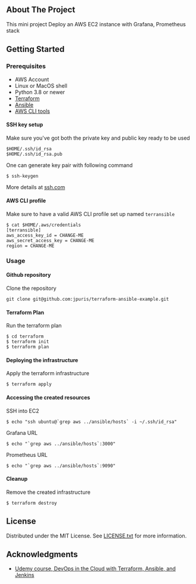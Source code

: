 ## About The Project

This mini project 
Deploy an AWS EC2 instance with Grafana, Prometheus stack

## Getting Started

### Prerequisites

- AWS Account
- Linux or MacOS shell
- Python 3.8 or newer
- [Terraform](https://developer.hashicorp.com/terraform/tutorials/aws-get-started/install-cli)
- [Ansible](https://docs.ansible.com/ansible/latest/installation_guide/intro_installation.html)
- [AWS CLI tools](https://docs.aws.amazon.com/cli/latest/userguide/getting-started-install.html)

#### SSH key setup

Make sure you've got both the private key and public key ready to be used

```
$HOME/.ssh/id_rsa
$HOME/.ssh/id_rsa.pub
```

One can generate key pair with following command

```
$ ssh-keygen
```

More details at [ssh.com](https://www.ssh.com/academy/ssh/keygen)

#### AWS CLI profile

Make sure to have a valid AWS CLI profile set up named `terransible`

```
$ cat $HOME/.aws/credentials
[terransible]
aws_access_key_id = CHANGE-ME
aws_secret_access_key = CHANGE-ME
region = CHANGE-ME
```

### Usage

#### Github repository
Clone the repository

```
git clone git@github.com:jpuris/terraform-ansible-example.git
```

#### Terraform Plan

Run the terraform plan

```
$ cd terraform
$ terraform init
$ terraform plan
```

#### Deploying the infrastructure

Apply the terraform infrastructure

```
$ terraform apply
```

#### Accessing the created resources

SSH into EC2

``` 
$ echo "ssh ubuntu@`grep aws ../ansible/hosts` -i ~/.ssh/id_rsa"
```

Grafana URL

```
$ echo "`grep aws ../ansible/hosts`:3000"
```

Prometheus URL

```
$ echo "`grep aws ../ansible/hosts`:9090"
```

#### Cleanup

Remove the created infrastructure

```
$ terraform destroy
```

## License

Distributed under the MIT License. See [LICENSE.txt](LICENSE.txt) for more information.

## Acknowledgments

* [Udemy course, DevOps in the Cloud with Terraform, Ansible, and Jenkins](https://www.udemy.com/course/devops-in-the-cloud/)